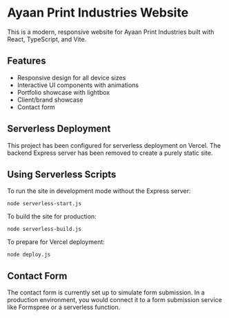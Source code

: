 # Ayaan Print Industries Website

This is a modern, responsive website for Ayaan Print Industries built with React, TypeScript, and Vite.

## Features

- Responsive design for all device sizes
- Interactive UI components with animations
- Portfolio showcase with lightbox
- Client/brand showcase
- Contact form

## Serverless Deployment

This project has been configured for serverless deployment on Vercel. The backend Express server has been removed to create a purely static site.

## Using Serverless Scripts

To run the site in development mode without the Express server:
```
node serverless-start.js
```

To build the site for production:
```
node serverless-build.js
```

To prepare for Vercel deployment:
```
node deploy.js
```

## Contact Form

The contact form is currently set up to simulate form submission. In a production environment, you would connect it to a form submission service like Formspree or a serverless function.
